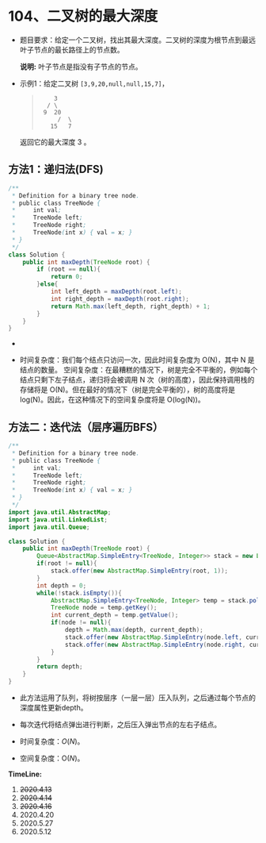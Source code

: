 # 104、二叉树的最大深度

- 题目要求：给定一个二叉树，找出其最大深度。二叉树的深度为根节点到最远叶子节点的最长路径上的节点数。

  **说明:** 叶子节点是指没有子节点的节点。

- 示例1：给定二叉树 `[3,9,20,null,null,15,7]`，

  >```
  >     3
  >   / \
  >  9  20
  >      /  \
  >    15   7
  >```

  返回它的最大深度 3 。



## 方法1：递归法(DFS)

```java
/**
 * Definition for a binary tree node.
 * public class TreeNode {
 *     int val;
 *     TreeNode left;
 *     TreeNode right;
 *     TreeNode(int x) { val = x; }
 * }
 */
class Solution {
    public int maxDepth(TreeNode root) {
        if (root == null){
            return 0;
        }else{
            int left_depth = maxDepth(root.left);
            int right_depth = maxDepth(root.right);
            return Math.max(left_depth, right_depth) + 1;
        }
    }
}
```

- 

- 时间复杂度：我们每个结点只访问一次，因此时间复杂度为 O(N)，其中 N 是结点的数量。
  空间复杂度：在最糟糕的情况下，树是完全不平衡的，例如每个结点只剩下左子结点，递归将会被调用 N 次（树的高度），因此保持调用栈的存储将是 O(N)。但在最好的情况下（树是完全平衡的），树的高度将是 log(N)。因此，在这种情况下的空间复杂度将是 O(log(N))。

## 方法二：迭代法（层序遍历BFS）

```java
/**
 * Definition for a binary tree node.
 * public class TreeNode {
 *     int val;
 *     TreeNode left;
 *     TreeNode right;
 *     TreeNode(int x) { val = x; }
 * }
 */
import java.util.AbstractMap;
import java.util.LinkedList;
import java.util.Queue;

class Solution {
    public int maxDepth(TreeNode root) {
        Queue<AbstractMap.SimpleEntry<TreeNode, Integer>> stack = new LinkedList<AbstractMap.SimpleEntry<TreeNode, Integer>>();
        if(root != null){
            stack.offer(new AbstractMap.SimpleEntry(root, 1));
        }
        int depth = 0;
        while(!stack.isEmpty()){
            AbstractMap.SimpleEntry<TreeNode, Integer> temp = stack.poll();
            TreeNode node = temp.getKey();
            int current_depth = temp.getValue();
            if(node != null){
                depth = Math.max(depth, current_depth);
                stack.offer(new AbstractMap.SimpleEntry(node.left, current_depth + 1));
                stack.offer(new AbstractMap.SimpleEntry(node.right, current_depth + 1));
            }
        }
        return depth;
    }
}
```

- 此方法运用了队列，将树按层序（一层一层）压入队列，之后通过每个节点的深度属性更新depth。

- 每次迭代将结点弹出进行判断，之后压入弹出节点的左右子结点。

- 时间复杂度：*O*(*N*)。

- 空间复杂度：O(*N*)。

  

**TimeLine:**

1. ~~2020.4.13~~
2. ~~2020.4.14~~
3. ~~2020.4.16~~
4. 2020.4.20
5. 2020.5.27
6. 2020.5.12